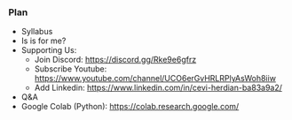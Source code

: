 ### Plan

* Syllabus
* Is is for me?
* Supporting Us:
    * Join Discord: https://discord.gg/Rke9e6gfrz
    * Subscribe Youtube: https://www.youtube.com/channel/UCO6erGvHRLRPlyAsWoh8iiw
    * Add Linkedin: https://www.linkedin.com/in/cevi-herdian-ba83a9a2/
* Q&A
* Google Colab (Python): https://colab.research.google.com/
